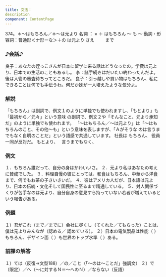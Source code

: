 ```yaml
---
title: 文法：
description
component: ContentPage
---
```



374。＊～はもちろん／＊～は元より
名詞 ： × ＋ はもちろん ～ も ～
動詞・形容詞：普通形＜ナ形ーな＞＋の は元より さえ
        まで
### ♪会話♪
良子：あなたの姪っこさんが日本に留学に来る話はどうなったの。学費は元より、日本での生活のこともあるし。
李：諸手続きはだいたい終わったんだよ。後は入管の審査待ちってところだ。
良子：引っ越しや買い物はもちろん、私にできることは何でも手伝うわ。何だか妹が一人増えたような気分よ。
### 解説
「もちろん」は副詞で、例文１のように単独でも使われますし、「もとより」も「最初から／元々」という意味
の副詞で、例文２や「そんなこと、元より承知だ」のように単独でも使われます。
「～はもちろん／～は元より」は「～はもちろんのこと、その他～も」という意味を表しますが、「Ａがそうな
のは言うまでもなく自明のことだ」という語感で共通しています。
社長は もちろん、 役員一同が反対だ。
もとより、  
言うまでもなく、  
### 例文
１．もちろん誰だって、自分の身はかわいいさ。
２．元より私はあなたの考えに賛成でした。
３．料理自慢の彼にとっては、和食はもちろん、中華から洋食まで、何でもお茶の子さいさいだ。
４．彼はアメリカ人だが、日本語は元より、日本の伝統・文化そして国民性に至るまで精通している。
５．対人関係づくりが苦手なのは元より、自分自身の意見すら持っていない若者が増えているという報告がある。
### 例題
１）君がこれ（まで／までに）会社に尽くし（てくれた／てもらった）ことは、僕は元よりみんなが（認める／
認めている）。
２）日本の電気製品は性能（ ）もちろん、デザイン面（ ）も世界のトップ水準（ ）ある。
### 前課の解答
１）ては（反復→文型188）／の／こと（「～のは～ことだ」強調文）
２）で（限定）／へ（～に対するＮ＝～へのＮ）／ならない（反語）
